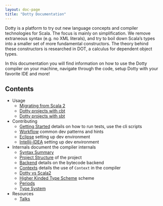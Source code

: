 ```yaml
---
layout: doc-page
title: "Dotty Documentation"
---
```


Dotty is a platform to try out new language concepts and compiler technologies for Scala. 
The focus is mainly on simplification. We remove extraneous syntax (e.g. no XML literals), 
and try to boil down Scala’s types into a smaller set of more fundamental constructors. 
The theory behind these constructors is researched in DOT, a calculus for dependent object types.

In this documentation you will find information on how to use the Dotty compiler on your machine, navigate through
the code, setup Dotty with your favorite IDE and more!

Contents
-------

* Usage
    - [Migrating from Scala 2](usage/migrating.md)
    - [Dotty projects with cbt](usage/cbt-projects.md)
    - [Dotty projects with sbt](usage/sbt-projects.md)
* Contributing
    - [Getting Started](contributing/getting-started.md) details on how to run
      tests, use the cli scripts
    - [Workflow](contributing/workflow.md) common dev patterns and hints
    - [Eclipse](contributing/eclipse.md) setting up dev environment
    - [Intellij-IDEA](contributing/intellij-idea.md) setting up dev environment
* Internals document the compiler internals
    - [Syntax Summary](internals/syntax.md)
    - [Project Structure](internals/overall-structure.md)
      of the project
    - [Backend](internals/backend.md) details on the bytecode backend
    - [Contexts](internals/contexts.md) details the use of `Context` in the
      compiler
    - [Dotty vs Scala2](internals/dotc-scalac.md)
    - [Higher Kinded Type Scheme](internals/higher-kinded-v2.md)
      scheme
    - [Periods](internals/periods.md)
    - [Type System](internals/type-system.md)
* Resources
    - [Talks](resources/talks.md)

